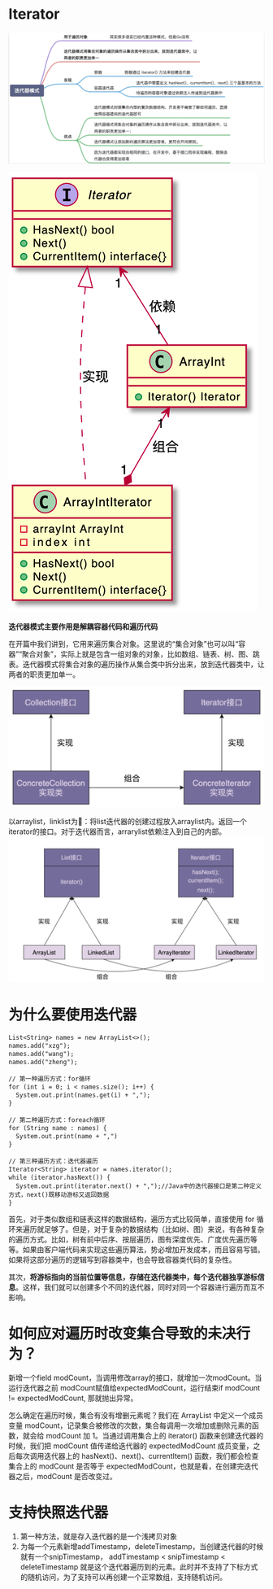 
# Iterator
![图 3](../../image/3d674c0f9432afe92d1db130f20c4a9714cbefd6fd0919160545ebe18c19120a.png)  

![图 6](../../image/18cef426638c2f6d349de2d4d2c95aa963998eab9a9e8bc4fab70440aa918174.png)  


**迭代器模式主要作用是解耦容器代码和遍历代码**


在开篇中我们讲到，它用来遍历集合对象。这里说的“集合对象”也可以叫“容器”“聚合对象”，实际上就是包含一组对象的对象，比如数组、链表、树、图、跳表。迭代器模式将集合对象的遍历操作从集合类中拆分出来，放到迭代器类中，让两者的职责更加单一。

![图 1](../../image/32a8e268c9e9eb35e1a3672a3fbbc1f7d4256f5f2cbd3b6461bee689a79d47a0.png)  

以arraylist，linklist为🌰：将list迭代器的创建过程放入arraylist内。返回一个iterator的接口。对于迭代器而言，arrarylist依赖注入到自己的内部。
![图 2](../../image/795ef6f7e9c1e5690bce08098e2b460e898df1e998e1f5ca12217dbd5b80743f.png)  

# 为什么要使用迭代器
```
List<String> names = new ArrayList<>();
names.add("xzg");
names.add("wang");
names.add("zheng");

// 第一种遍历方式：for循环
for (int i = 0; i < names.size(); i++) {
  System.out.print(names.get(i) + ",");
}

// 第二种遍历方式：foreach循环
for (String name : names) {
  System.out.print(name + ",")
}

// 第三种遍历方式：迭代器遍历
Iterator<String> iterator = names.iterator();
while (iterator.hasNext()) {
  System.out.print(iterator.next() + ",");//Java中的迭代器接口是第二种定义方式，next()既移动游标又返回数据
}
```

首先，对于类似数组和链表这样的数据结构，遍历方式比较简单，直接使用 for 循环来遍历就足够了。但是，对于复杂的数据结构（比如树、图）来说，有各种复杂的遍历方式。比如，树有前中后序、按层遍历，图有深度优先、广度优先遍历等等。如果由客户端代码来实现这些遍历算法，势必增加开发成本，而且容易写错。如果将这部分遍历的逻辑写到容器类中，也会导致容器类代码的复杂性。

其次，**将游标指向的当前位置等信息，存储在迭代器类中，每个迭代器独享游标信息**。这样，我们就可以创建多个不同的迭代器，同时对同一个容器进行遍历而互不影响。

# 如何应对遍历时改变集合导致的未决行为？

新增一个field modCount，当调用修改array的接口，就增加一次modCount。当运行迭代器之前 modCount赋值给expectedModCount，运行结束if modCount != expectedModCount, 那就抛出异常。

怎么确定在遍历时候，集合有没有增删元素呢？我们在 ArrayList 中定义一个成员变量 modCount，记录集合被修改的次数，集合每调用一次增加或删除元素的函数，就会给 modCount 加 1。当通过调用集合上的 iterator() 函数来创建迭代器的时候，我们把 modCount 值传递给迭代器的 expectedModCount 成员变量，之后每次调用迭代器上的 hasNext()、next()、currentItem() 函数，我们都会检查集合上的 modCount 是否等于 expectedModCount，也就是看，在创建完迭代器之后，modCount 是否改变过。

# 支持快照迭代器
1. 第一种方法，就是存入迭代器的是一个浅拷贝对象
2. 为每一个元素新增addTimestamp，deleteTimestamp，当创建迭代器的时候就有一个snipTimestamp， addTimestamp < snipTimestamp < deleteTimestamp 就是这个迭代器遍历到的元素。此时并不支持了下标方式的随机访问，为了支持可以再创建一个正常数组，支持随机访问。
